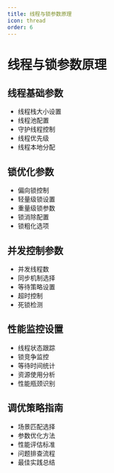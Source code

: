```yaml
---
title: 线程与锁参数原理
icon: thread
order: 6
---
```


# 线程与锁参数原理

## 线程基础参数
- 线程栈大小设置
- 线程池配置
- 守护线程控制
- 线程优先级
- 线程本地分配

## 锁优化参数
- 偏向锁控制
- 轻量级锁设置
- 重量级锁参数
- 锁消除配置
- 锁粗化选项

## 并发控制参数
- 并发线程数
- 同步机制选择
- 等待策略设置
- 超时控制
- 死锁检测

## 性能监控设置
- 线程状态跟踪
- 锁竞争监控
- 等待时间统计
- 资源使用分析
- 性能瓶颈识别

## 调优策略指南
- 场景匹配选择
- 参数优化方法
- 性能评估标准
- 问题排查流程
- 最佳实践总结
